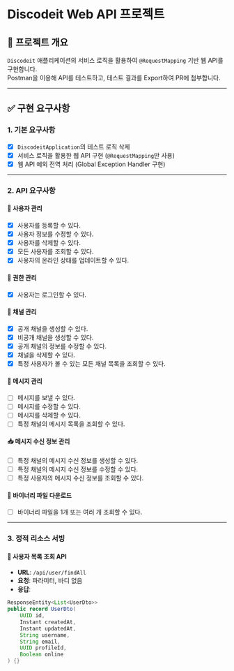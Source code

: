 # Discodeit Web API 프로젝트

## 📌 프로젝트 개요
`Discodeit` 애플리케이션의 서비스 로직을 활용하여 `@RequestMapping` 기반 웹 API를 구현합니다.  
Postman을 이용해 API를 테스트하고, 테스트 결과를 Export하여 PR에 첨부합니다.

---

## ✅ 구현 요구사항

### 1. 기본 요구사항
- [x] `DiscodeitApplication`의 테스트 로직 삭제
- [x] 서비스 로직을 활용한 웹 API 구현 (`@RequestMapping`만 사용)
- [x] 웹 API 예외 전역 처리 (Global Exception Handler 구현)

---

### 2. API 요구사항

#### 📂 사용자 관리
- [x] 사용자를 등록할 수 있다.
- [x] 사용자 정보를 수정할 수 있다.
- [x] 사용자를 삭제할 수 있다.
- [x] 모든 사용자를 조회할 수 있다.
- [x] 사용자의 온라인 상태를 업데이트할 수 있다.

#### 🔑 권한 관리
- [x] 사용자는 로그인할 수 있다.

#### 📡 채널 관리
- [x] 공개 채널을 생성할 수 있다.
- [x] 비공개 채널을 생성할 수 있다.
- [x] 공개 채널의 정보를 수정할 수 있다.
- [x] 채널을 삭제할 수 있다.
- [x] 특정 사용자가 볼 수 있는 모든 채널 목록을 조회할 수 있다.

#### 💬 메시지 관리
- [ ] 메시지를 보낼 수 있다.
- [ ] 메시지를 수정할 수 있다.
- [ ] 메시지를 삭제할 수 있다.
- [ ] 특정 채널의 메시지 목록을 조회할 수 있다.

#### 📥 메시지 수신 정보 관리
- [ ] 특정 채널의 메시지 수신 정보를 생성할 수 있다.
- [ ] 특정 채널의 메시지 수신 정보를 수정할 수 있다.
- [ ] 특정 사용자의 메시지 수신 정보를 조회할 수 있다.

#### 📂 바이너리 파일 다운로드
- [ ] 바이너리 파일을 1개 또는 여러 개 조회할 수 있다.

---

### 3. 정적 리소스 서빙

#### 📜 사용자 목록 조회 API
- **URL**: `/api/user/findAll`
- **요청**: 파라미터, 바디 없음
- **응답**:
```java
ResponseEntity<List<UserDto>>
public record UserDto(
    UUID id,
    Instant createdAt,
    Instant updatedAt,
    String username,
    String email,
    UUID profileId,
    Boolean online
) {}

